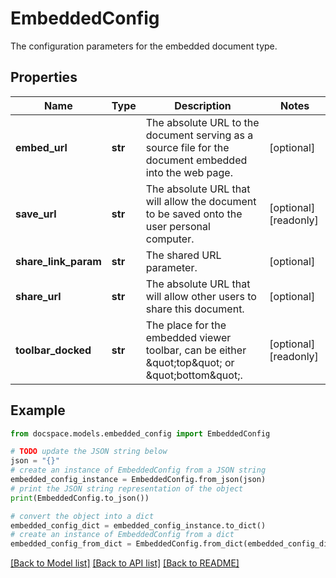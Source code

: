 # EmbeddedConfig

The configuration parameters for the embedded document type.

## Properties

Name | Type | Description | Notes
------------ | ------------- | ------------- | -------------
**embed_url** | **str** | The absolute URL to the document serving as a source file for the document embedded into the web page. | [optional] 
**save_url** | **str** | The absolute URL that will allow the document to be saved onto the user personal computer. | [optional] [readonly] 
**share_link_param** | **str** | The shared URL parameter. | [optional] 
**share_url** | **str** | The absolute URL that will allow other users to share this document. | [optional] 
**toolbar_docked** | **str** | The place for the embedded viewer toolbar, can be either \&quot;top\&quot; or \&quot;bottom\&quot;. | [optional] [readonly] 

## Example

```python
from docspace.models.embedded_config import EmbeddedConfig

# TODO update the JSON string below
json = "{}"
# create an instance of EmbeddedConfig from a JSON string
embedded_config_instance = EmbeddedConfig.from_json(json)
# print the JSON string representation of the object
print(EmbeddedConfig.to_json())

# convert the object into a dict
embedded_config_dict = embedded_config_instance.to_dict()
# create an instance of EmbeddedConfig from a dict
embedded_config_from_dict = EmbeddedConfig.from_dict(embedded_config_dict)
```
[[Back to Model list]](../README.md#documentation-for-models) [[Back to API list]](../README.md#documentation-for-api-endpoints) [[Back to README]](../README.md)


